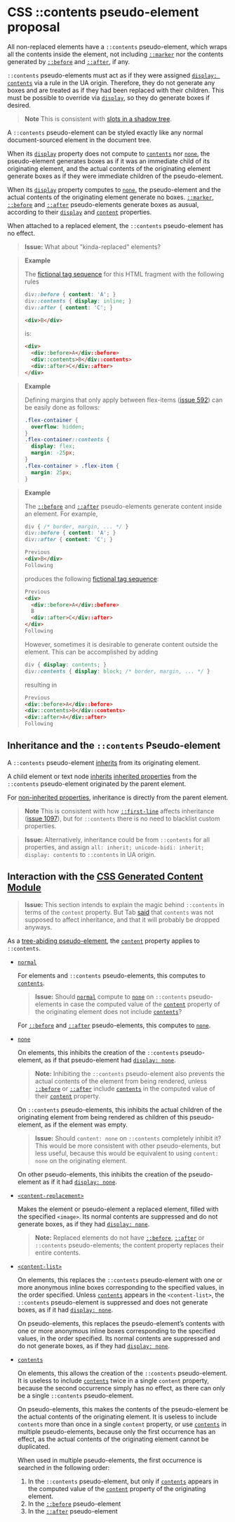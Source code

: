 # CSS ::contents pseudo-element proposal

All non-replaced elements have a `::contents` pseudo-element, which wraps all the contents inside the element, not including [`::marker`](https://drafts.csswg.org/css-pseudo-4/#marker-pseudo) nor the contents generated by [`::before`](https://www.w3.org/TR/css-pseudo-4/#selectordef-before) and [`::after`](https://www.w3.org/TR/css-pseudo-4/#selectordef-after), if any.

`::contents` pseudo-elements must act as if they were assigned [`display: contents`](https://www.w3.org/TR/css-display-3/#valdef-display-contents) via a rule in the UA origin. Therefore, they do not generate any boxes and are treated as if they had been replaced with their children. This must be possible to override via [`display`](https://www.w3.org/TR/css-display-3/#the-display-properties), so they do generate boxes if desired.

> **Note**
> This is consistent with [slots in a shadow tree](https://drafts.csswg.org/css-scoping/#slots-in-shadow-tree).

A `::contents` pseudo-element can be styled exactly like any normal document-sourced element in the document tree.

When its [`display`](https://www.w3.org/TR/css-display-3/#the-display-properties) property does not compute to [`contents`](https://www.w3.org/TR/css-display-3/#valdef-display-contents) nor [`none`](https://www.w3.org/TR/css-display-3/#valdef-display-none), the pseudo-element generates boxes as if it was an immediate child of its originating element, and the actual contents of the originating element generate boxes as if they were immediate children of the pseudo-element.

When its [`display`](https://www.w3.org/TR/css-display-3/#the-display-properties) property computes to [`none`](https://www.w3.org/TR/css-display-3/#valdef-display-none), the pseudo-element and the actual contents of the originating element generate no boxes. [`::marker`](https://drafts.csswg.org/css-pseudo-4/#marker-pseudo), [`::before`](https://www.w3.org/TR/css-pseudo-4/#selectordef-before) and [`::after`](https://www.w3.org/TR/css-pseudo-4/#selectordef-after) pseudo-elements generate boxes as ausual, according to their [`display`](https://www.w3.org/TR/css-display-3/#the-display-properties) and [`content`](https://drafts.csswg.org/css-content-3/#content-property) properties.

When attached to a replaced element, the `::contents` pseudo-element has no effect.

> **Issue:** 
> What about "kinda-replaced" elements?

> **Example**
> 
> The [fictional tag sequence](https://www.w3.org/TR/css-pseudo-4/#fictional-tag-sequence) for this HTML fragment with the following rules
> 
> ```css
> div::before { content: 'A'; }
> div::contents { display: inline; }
> div::after { content: 'C'; }
> ```
> ```html
> <div>B</div>
> ```
> 
> is:
> 
> ```html
> <div>
>   <div::before>A</div::before>
>   <div::contents>B</div::contents>
>   <div::after>C</div::after>
> </div>
> ```

> **Example**
> 
> Defining margins that only apply between flex-items ([issue 592](https://github.com/w3c/csswg-drafts/issues/592)) can be easily done as follows:
> 
> ```css
> .flex-container {
>   overflow: hidden;
> }
> .flex-container::contents {
>   display: flex;
>   margin: -25px;
> }
> .flex-container > .flex-item {
>   margin: 25px;
> }
> ```

> **Example**
> 
> The [`::before`](https://www.w3.org/TR/css-pseudo-4/#selectordef-before) and [`::after`](https://www.w3.org/TR/css-pseudo-4/#selectordef-after) pseudo-elements generate content inside an element. For example,
> 
> ```css
> div { /* border, margin, ... */ }
> div::before { content: 'A'; }
> div::after { content: 'C'; }
> ```
> ```html
> Previous
> <div>B</div>
> Following
> ```
>
> produces the following [fictional tag sequence](https://www.w3.org/TR/css-pseudo-4/#fictional-tag-sequence):
> 
> ```html
> Previous
> <div>
>   <div::before>A</div::before>
>   B
>   <div::after>C</div::after>
> </div>
> Following
> ```
> 
> However, sometimes it is desirable to generate content outside the element. This can be accomplished by adding
> 
> ```css
> div { display: contents; }
> div::contents { display: block; /* border, margin, ... */ }
> ```
>
> resulting in
>
> ```html
> Previous
> <div::before>A</div::before>
> <div::contents>B</div::contents>
> <div::after>A</div::after>
> Following
> ```

## Inheritance and the `::contents` Pseudo-element

A `::contents` pseudo-element [inherits](https://www.w3.org/TR/css-cascade-4/#inheriting) from its originating element.

A child element or text node [inherits](https://www.w3.org/TR/css-cascade-4/#inheriting) [inherited properties](https://www.w3.org/TR/css-cascade-4/#inherited-property) from the `::contents` pseudo-element originated by the parent element.

For [non-inherited properties](https://www.w3.org/TR/css-cascade-4/#inherited-property), inheritance is directly from the parent element.

> **Note**
> This is consistent with how [`::first-line`](https://www.w3.org/TR/css-pseudo-4/#first-line-pseudo) affects inheritance ([issue 1097](https://github.com/w3c/csswg-drafts/issues/1097)), but for `::contents` there is no need to blacklist custom properties.

> **Issue:**
> Alternatively, inheritance could be from `::contents` for all properties, and assign `all: inherit; unicode-bidi: inherit; display: contents` to `::contents` in UA origin.

## Interaction with the [CSS Generated Content Module](https://drafts.csswg.org/css-content/)

> **Issue:** This section intends to explain the magic behind `::contents` in terms of the `content` property. But Tab [said](https://github.com/w3c/csswg-drafts/issues/1195#issuecomment-293082128) that `contents` was not supposed to affect inheritance, and that it will probably be dropped anyways.

As a [tree-abiding pseudo-element](https://www.w3.org/TR/css-pseudo-4/#treelike), the [`content`](https://drafts.csswg.org/css-content/#content-property) property applies to `::contents`.

 - [`normal`](https://drafts.csswg.org/css-content/#valdef-content-normal)
 
    For elements and `::contents` pseudo-elements, this computes to [`contents`](https://drafts.csswg.org/css-content/#valdef-content-contents).
    
    > **Issue:** Should [`normal`](https://drafts.csswg.org/css-content/#valdef-content-normal) compute to [`none`](https://drafts.csswg.org/css-content/#valdef-content-none) on `::contents` pseudo-elements in case the computed value of the [`content`](https://drafts.csswg.org/css-content/#content-property) property of the originating element does not include [`contents`](https://drafts.csswg.org/css-content/#valdef-content-contents)?
    
    For [`::before`](https://www.w3.org/TR/css-pseudo-4/#selectordef-before) and [`::after`](https://www.w3.org/TR/css-pseudo-4/#selectordef-after) pseudo-elements, this computes to [`none`](https://drafts.csswg.org/css-content/#valdef-content-none).
    
 - [`none`](https://drafts.csswg.org/css-content/#valdef-content-none)
  
    On elements, this inhibits the creation of the `::contents` pseudo-element, as if that pseudo-element had [`display: none`](https://www.w3.org/TR/css-display-3/#valdef-display-none).
    
    > **Note:** Inhibiting the `::contents` pseudo-element also prevents the actual contents of the element from being rendered, unless [`::before`](https://www.w3.org/TR/css-pseudo-4/#selectordef-before) or [`::after`](https://www.w3.org/TR/css-pseudo-4/#selectordef-after) include [`contents`](https://drafts.csswg.org/css-content/#valdef-content-contents) in the computed value of their [`content`](https://drafts.csswg.org/css-content/#content-property) property.
    
    On `::contents` pseudo-elements, this inhibits the actual children of the originating element from being rendered as children of this pseudo-element, as if the element was empty.
    
    > **Issue:** Should `content: none` on `::contents` completely inhibit it? This would be more consistent with other pseudo-elements, but less useful, because this would be equivalent to using `content: none` on the originating element.

    On other pseudo-elements, this inhibits the creation of the pseudo-element as if it had [`display: none`](https://www.w3.org/TR/css-display-3/#valdef-display-none).
    
 - [`<content-replacement>`](https://drafts.csswg.org/css-content/#typedef-content-content-replacement)
 
    Makes the element or pseudo-element a replaced element, filled with the specified `<image>`. Its normal contents are suppressed and do not generate boxes, as if they had [`display: none`](https://www.w3.org/TR/css-display-3/#valdef-display-none).

    > **Note:** Replaced elements do not have [`::before`](https://www.w3.org/TR/css-pseudo-4/#selectordef-before), [`::after`](https://www.w3.org/TR/css-pseudo-4/#selectordef-after) or `::contents` pseudo-elements; the content property replaces their entire contents.

 - [`<content-list>`](https://drafts.csswg.org/css-content/#typedef-content-content-list)
 
    On elements, this replaces the `::contents` pseudo-element with one or more anonymous inline boxes corresponding to the specified values, in the order specified. Unless [`contents`](https://drafts.csswg.org/css-content/#valdef-content-contents) appears in the `<content-list>`, the `::contents` pseudo-element is suppressed and does not generate boxes, as if it had [`display: none`](https://www.w3.org/TR/css-display-3/#valdef-display-none).
    
    On pseudo-elements, this replaces the pseudo-element’s contents with one or more anonymous inline boxes corresponding to the specified values, in the order specified. Its normal contents are suppressed and do not generate boxes, as if they had [`display: none`](https://www.w3.org/TR/css-display-3/#valdef-display-none).
    
 - [`contents`](https://drafts.csswg.org/css-content/#valdef-content-contents)
 
    On elements, this allows the creation of the `::contents` pseudo-element. It is useless to include [`contents`](https://drafts.csswg.org/css-content/#valdef-content-contents) twice in a single `content` property, because the second occurrence simply has no effect, as there can only be a single `::contents` pseudo-element.
    
    On pseudo-elements, this makes the contents of the pseudo-element be the actual contents of the originating element. It is useless to include `contents` more than once in a single `content` property, or use [`contents`](https://drafts.csswg.org/css-content/#valdef-content-contents) in multiple pseudo-elements, because only the first occurrence has an effect, as the actual contents of the originating element cannot be duplicated.
    
    When used in multiple pseudo-elements, the first occurrence is searched in the following order:
    
    1. In the `::contents` pseudo-element, but only if [`contents`](https://drafts.csswg.org/css-content/#valdef-content-contents) appears in the computed value of the [`content`](https://drafts.csswg.org/css-content/#content-property) property of the originating element.
    2. In the [`::before`](https://www.w3.org/TR/css-pseudo-4/#selectordef-before) pseudo-element
    3. In the [`::after`](https://www.w3.org/TR/css-pseudo-4/#selectordef-after) pseudo-element
